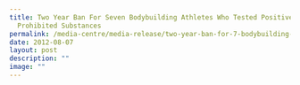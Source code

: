 ```yaml
---
title: Two Year Ban For Seven Bodybuilding Athletes Who Tested Positive For
  Prohibited Substances
permalink: /media-centre/media-release/two-year-ban-for-7-bodybuilding-athletes-who-tested-positive/
date: 2012-08-07
layout: post
description: ""
image: ""
---
```

